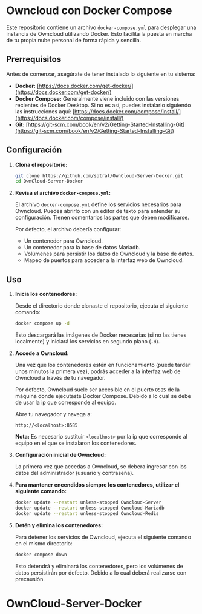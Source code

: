 # Owncloud con Docker Compose

Este repositorio contiene un archivo `docker-compose.yml` para desplegar una instancia de Owncloud utilizando Docker. Esto facilita la puesta en marcha de tu propia nube personal de forma rápida y sencilla.

## Prerrequisitos

Antes de comenzar, asegúrate de tener instalado lo siguiente en tu sistema:

* **Docker:** [https://docs.docker.com/get-docker/](https://docs.docker.com/get-docker/)
* **Docker Compose:** Generalmente viene incluido con las versiones recientes de Docker Desktop. Si no es así, puedes instalarlo siguiendo las instrucciones aquí: [https://docs.docker.com/compose/install/](https://docs.docker.com/compose/install/)
* **Git:** [https://git-scm.com/book/en/v2/Getting-Started-Installing-Git](https://git-scm.com/book/en/v2/Getting-Started-Installing-Git)

## Configuración

1.  **Clona el repositorio:**

    ```bash
    git clone https://github.com/sptral/OwnCloud-Server-Docker.git
    cd OwnCloud-Server-Docker
    ```


2.  **Revisa el archivo `docker-compose.yml`:**

    El archivo `docker-compose.yml` define los servicios necesarios para Owncloud. Puedes abrirlo con un editor de texto para entender su configuración. Tienen comentarios las partes que deben modificarse.

    Por defecto, el archivo debería configurar:
    * Un contenedor para Owncloud.
    * Un contenedor para la base de datos Mariadb.
    * Volúmenes para persistir los datos de Owncloud y la base de datos.
    * Mapeo de puertos para acceder a la interfaz web de Owncloud.

## Uso

1.  **Inicia los contenedores:**

    Desde el directorio donde clonaste el repositorio, ejecuta el siguiente comando:

    ```bash
    docker compose up -d
    ```

    Esto descargará las imágenes de Docker necesarias (si no las tienes localmente) y iniciará los servicios en segundo plano (`-d`).

2.  **Accede a Owncloud:**

    Una vez que los contenedores estén en funcionamiento (puede tardar unos minutos la primera vez), podrás acceder a la interfaz web de Owncloud a través de tu navegador.

    Por defecto, Owncloud suele ser accesible en el puerto `8585` de la máquina donde ejecutaste Docker Compose. Debido a lo cual se debe de usar la ip que corresponde al equipo.


    Abre tu navegador y navega a:

    ```
    http://<localhost>:8585
    ```

    **Nota:** Es necesario sustituir `<localhost>` por la ip que corresponde al equipo en el que se instalaron los contenedores.


4.  **Configuración inicial de Owncloud:**

    La primera vez que accedas a Owncloud, se debera ingresar con los datos del administrador (usuario y contraseña).

5.  **Para mantener encendidos siempre los contenedores, utilizar el siguiente comando:**

     ```bash
    docker update --restart unless-stopped Owncloud-Server
    docker update --restart unless-stopped Owncloud-Mariadb
    docker update --restart unless-stopped Owncloud-Redis
    ```
6.  **Detén y elimina los contenedores:**

    Para detener los servicios de Owncloud, ejecuta el siguiente comando en el mismo directorio:

    ```bash
    docker compose down
    ```

    Esto detendrá y eliminará los contenedores, pero los volúmenes de datos persistirán por defecto. Debido a lo cual deberá realizarse con precausión.
# OwnCloud-Server-Docker
